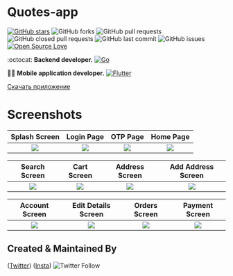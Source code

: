 # Quotes-app
[![GitHub stars](https://img.shields.io/github/stars/HopeQuotes/Quotes-app-?style=social)](https://github.com/HopeQuotes/Quotes-app-) 
![GitHub forks](https://img.shields.io/github/forks/HopeQuotes/Quotes-app-?style=social)
![GitHub pull requests](https://img.shields.io/github/issues-pr/HopeQuotes/Quotes-app-)
![GitHub closed pull requests](https://img.shields.io/github/issues-pr-closed/HopeQuotes/Quotes-app-) 
![GitHub last commit](https://img.shields.io/github/last-commit/HopeQuotes/Quotes-app-)
![GitHub issues](https://img.shields.io/github/issues-raw/HopeQuotes/Quotes-app-) 
[![Open Source Love](https://badges.frapsoft.com/os/v2/open-source.svg?v=103)](https://github.com/HopeQuotes/Quotes-app-)


:octocat: **Backend developer.**
 [![Go](https://img.shields.io/badge/go-%2300ADD8.svg?style=for-the-badge&logo=go&logoColor=white)](https://github.com/javlonrahimov)

👨‍🚀 **Mobile application developer.**
[![Flutter](https://img.shields.io/badge/Flutter-%2302569B.svg?style=for-the-badge&logo=Flutter&logoColor=white)](https://github.com/xaldarof)

[Скачать приложение](http://play.google.com/store/apps/details?id=com.example.quotes)


# Screenshots

|                             Splash Screen                              |                                     Login Page                                     |                                      OTP Page                                      |                                     Home Page                                      |
|:----------------------------------------------------------------------:|:----------------------------------------------------------------------------------:|:----------------------------------------------------------------------------------:|:----------------------------------------------------------------------------------:|
| ![](https://github.com/HopeQuotes/Quotes-app-/blob/main/screens/1.jpg) | ![](https://raw.githubusercontent.com/xaldarof/Quotes-app-/main/screenshots/2.jpg) | ![](https://raw.githubusercontent.com/xaldarof/Quotes-app-/main/screenshots/3.jpg) | ![](https://raw.githubusercontent.com/xaldarof/Quotes-app-/main/screenshots/4.jpg) |

|                                   Search Screen                                    |                                    Cart Screen                                     |                                   Address Screen                                   |                                 Add Address Screen                                 |
|:----------------------------------------------------------------------------------:|:----------------------------------------------------------------------------------:|:----------------------------------------------------------------------------------:|:----------------------------------------------------------------------------------:|
| ![](https://raw.githubusercontent.com/xaldarof/Quotes-app-/main/screenshots/5.jpg) | ![](https://raw.githubusercontent.com/xaldarof/Quotes-app-/main/screenshots/6.jpg) | ![](https://raw.githubusercontent.com/xaldarof/Quotes-app-/main/screenshots/7.jpg) | ![](https://raw.githubusercontent.com/xaldarof/Quotes-app-/main/screenshots/8.jpg) |

|                                         Account Screen                                          |                                         Edit Details Screen                                          |                                         Orders Screen                                          |                                         Payment Screen                                          |
|:-----------------------------------------------------------------------------------------------:|:----------------------------------------------------------------------------------------------------:|:----------------------------------------------------------------------------------------------:|:-----------------------------------------------------------------------------------------------:|
| ![](https://raw.githubusercontent.com/xaldarof/Quotes-app-/main/screenshots/account_screen.png) | ![](https://raw.githubusercontent.com/xaldarof/Quotes-app-/main/screenshots/edit_details_screen.png) | ![](https://raw.githubusercontent.com/xaldarof/Quotes-app-/main/screenshots/orders_screen.png) | ![](https://raw.githubusercontent.com/xaldarof/Quotes-app-/main/screenshots/payment_screen.png) |

## Created & Maintained By

([Twitter](https://www.twitter.com/xaldarof))  ([Insta](https://www.instagram.com/xaldarof))
![Twitter Follow](https://img.shields.io/twitter/follow/xaldarof?style=social)

